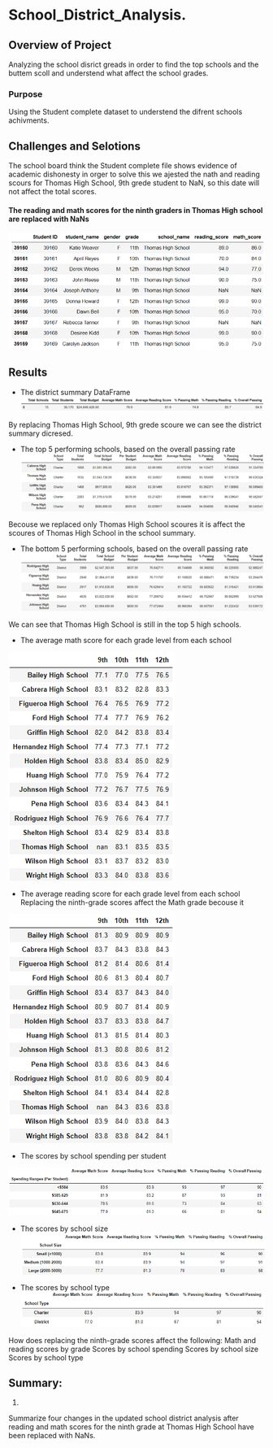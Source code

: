 # School_District_Analysis.

## Overview of Project
Analyzing the school disrict greads in order to find the top schools and the buttem scoll and understend what affect the school grades.

### Purpose
Using the Student complete dataset to understend the difrent schools achivments. 

## Challenges and Selotions
The school board think the Student complete file shows evidence of academic dishonesty in orger to solve this we ajested the nath and reading scours for Thomas High School, 9th grede student to NaN, so this date will not affect the total scores.   

#### The reading and math scores for the ninth graders in Thomas High school are replaced with NaNs
![Reading_and_math_scores_9th_graders_THS_are_NaNs.png](Resources/Reading_and_math_scores_9th_graders_THS_are_NaNs.png)

## Results

 - The district summary DataFrame 
![district_summary_df.png](Resources/district_summary_df.png)

By replacing Thomas High School, 9th grede scoure we can see the district summary dicresed. 

- The top 5 performing schools, based on the overall passing rate
![5_top_schools.png](Resources/5_top_schools.png)

Becouse we replaced only Thomas High School scoures it is affect the scoures of Thomas High School in the school summary.

- The bottom 5 performing schools, based on the overall passing rate 
![5_bottom_schools.png](Resources/5_bottom_schools.png)

We can see that Thomas High School is still in the top 5 high schools. 

- The average math score for each grade level from each school

![math_scores_by_grade.png](Resources/math_scores_by_grade.png)

- The average reading score for each grade level from each school 
Replacing the ninth-grade scores affect the Math grade becouse it 

![reading_scores_by_grade.png](Resources/reading_scores_by_grade.png)

- The scores by school spending per student 

![Scores_by_School_Spending.png](Resources/Scores_by_School_Spending.png)

- The scores by school size 
![school_size.png](Resources/school_size.png)

- The scores by school type
![Scores_by_School_Type.png](Resources/Scores_by_School_Type.png)


How does replacing the ninth-grade scores affect the following:
Math and reading scores by grade
Scores by school spending
Scores by school size
Scores by school type

## Summary: 
1. 

Summarize four changes in the updated school district analysis after reading and math scores for the ninth grade at Thomas High School have been replaced with NaNs.

